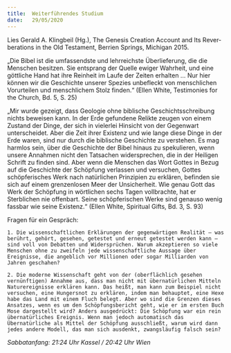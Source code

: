 ```yaml
---
title:  Weiterführendes Studium
date:   29/05/2020
---
```


Lies Gerald A. Klingbeil (Hg.), The Genesis Creation Account and Its Rever­berations in the Old Testament, Berrien Springs, Michigan 2015.

„Die Bibel ist die umfassendste und lehrreichste Überlieferung, die die Menschen besitzen. Sie entsprang der Quelle ewiger Wahrheit, und eine göttliche Hand hat ihre Reinheit im Laufe der Zeiten erhalten … Nur hier können wir die Geschichte unserer Spezies unbefleckt von menschlichen Vorurteilen und menschlichem Stolz finden.“ (Ellen White, Testimonies for the Church, Bd. 5, S. 25)

„Mir wurde gezeigt, dass Geologie ohne biblische Geschichtsschreibung nichts beweisen kann. In der Erde gefundene Relikte zeugen von einem Zustand der Dinge, der sich in vielerlei Hinsicht von der Gegenwart unterscheidet. Aber die Zeit ihrer Existenz und wie lange diese Dinge in der Erde waren, sind nur durch die biblische Geschichte zu verstehen. Es mag harmlos sein, über die Geschichte der Bibel hinaus zu spekulieren, wenn unsere Annahmen nicht den Tatsachen widersprechen, die in der Heiligen Schrift zu finden sind. Aber wenn die Menschen das Wort Gottes in Bezug auf die Geschichte der Schöpfung verlassen und versuchen, Gottes schöpferisches Werk nach natürlichen Prinzipien zu erklären, befinden sie sich auf einem grenzenlosen Meer der Unsicherheit. Wie genau Gott das Werk der Schöpfung in wörtlichen sechs Tagen vollbrachte, hat er Sterblichen nie offenbart. Seine schöpferischen Werke sind genauso wenig fassbar wie seine Existenz.“ (Ellen White, Spiritual Gifts, Bd. 3, S. 93)

Fragen für ein Gespräch:

`1. Die wissenschaftlichen Erklärungen der gegenwärtigen Realität – was berührt, gehört, gesehen, getestet und erneut getestet werden kann – sind voll von Debatten und Widersprüchen. Warum akzeptieren so viele Menschen ohne zu zweifeln jede wissenschaftliche Aussage über Ereignisse, die angeblich vor Millionen oder sogar Milliarden von Jahren geschahen?`

`2. Die moderne Wissenschaft geht von der (oberflächlich gesehen vernünftigen) Annahme aus, dass man nicht mit übernatürlichen Mitteln Naturereignisse erklären kann. Das heißt, man kann zum Beispiel nicht versuchen, eine Hungersnot zu erklären, indem man behauptet, eine Hexe habe das Land mit einem Fluch belegt. Aber wo sind die Grenzen dieses Ansatzes, wenn es um den Schöpfungsbericht geht, wie er im ersten Buch Mose dargestellt wird? Anders ausgedrückt: Die Schöpfung war ein rein übernatürliches Ereignis. Wenn man jedoch automatisch das Übernatürliche als Mittel der Schöpfung ausschließt, warum wird dann jedes andere Modell, das man sich ausdenkt, zwangsläufig falsch sein?`

_Sabbatanfang: 21:24 Uhr Kassel / 20:42 Uhr Wien_